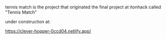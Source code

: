 tennis match is the project that originated the final project at itonhack called "Tennis Match"

under construction at:

https://clever-hopper-0ccd04.netlify.app/
